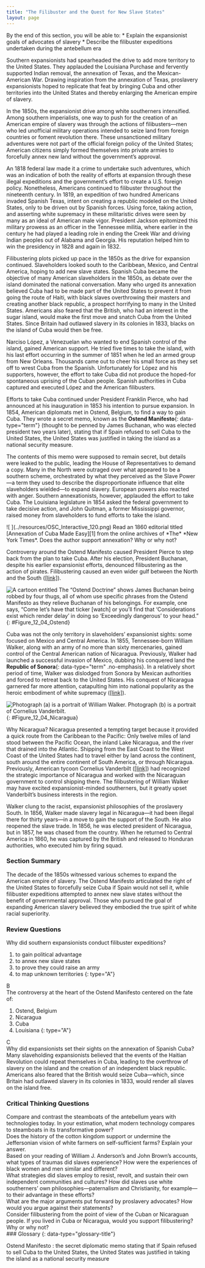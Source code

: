 ```yaml
---
title: "The Filibuster and the Quest for New Slave States"
layout: page
---
```



<div data-type="abstract" markdown="1">
By the end of this section, you will be able to:
* Explain the expansionist goals of advocates of slavery
* Describe the filibuster expeditions undertaken during the antebellum era

</div>

Southern expansionists had spearheaded the drive to add more territory to the United States. They applauded the Louisiana Purchase and fervently supported Indian removal, the annexation of Texas, and the Mexican-American War. Drawing inspiration from the annexation of Texas, proslavery expansionists hoped to replicate that feat by bringing Cuba and other territories into the United States and thereby enlarging the American empire of slavery.

In the 1850s, the expansionist drive among white southerners intensified. Among southern imperialists, one way to push for the creation of an American empire of slavery was through the actions of filibusters—men who led unofficial military operations intended to seize land from foreign countries or foment revolution there. These unsanctioned military adventures were not part of the official foreign policy of the United States; American citizens simply formed themselves into private armies to forcefully annex new land without the government’s approval.

An 1818 federal law made it a crime to undertake such adventures, which was an indication of both the reality of efforts at expansion through these illegal expeditions and the government’s effort to create a U.S. foreign policy. Nonetheless, Americans continued to filibuster throughout the nineteenth century. In 1819, an expedition of two hundred Americans invaded Spanish Texas, intent on creating a republic modeled on the United States, only to be driven out by Spanish forces. Using force, taking action, and asserting white supremacy in these militaristic drives were seen by many as an ideal of American male vigor. President Jackson epitomized this military prowess as an officer in the Tennessee militia, where earlier in the century he had played a leading role in ending the Creek War and driving Indian peoples out of Alabama and Georgia. His reputation helped him to win the presidency in 1828 and again in 1832.

Filibustering plots picked up pace in the 1850s as the drive for expansion continued. Slaveholders looked south to the Caribbean, Mexico, and Central America, hoping to add new slave states. Spanish Cuba became the objective of many American slaveholders in the 1850s, as debate over the island dominated the national conversation. Many who urged its annexation believed Cuba had to be made part of the United States to prevent it from going the route of Haiti, with black slaves overthrowing their masters and creating another black republic, a prospect horrifying to many in the United States. Americans also feared that the British, who had an interest in the sugar island, would make the first move and snatch Cuba from the United States. Since Britain had outlawed slavery in its colonies in 1833, blacks on the island of Cuba would then be free.

Narciso López, a Venezuelan who wanted to end Spanish control of the island, gained American support. He tried five times to take the island, with his last effort occurring in the summer of 1851 when he led an armed group from New Orleans. Thousands came out to cheer his small force as they set off to wrest Cuba from the Spanish. Unfortunately for López and his supporters, however, the effort to take Cuba did not produce the hoped-for spontaneous uprising of the Cuban people. Spanish authorities in Cuba captured and executed López and the American filibusters.

Efforts to take Cuba continued under President Franklin Pierce, who had announced at his inauguration in 1853 his intention to pursue expansion. In 1854, American diplomats met in Ostend, Belgium, to find a way to gain Cuba. They wrote a secret memo, known as the **Ostend Manifesto**{: data-type="term"} (thought to be penned by James Buchanan, who was elected president two years later), stating that if Spain refused to sell Cuba to the United States, the United States was justified in taking the island as a national security measure.

The contents of this memo were supposed to remain secret, but details were leaked to the public, leading the House of Representatives to demand a copy. Many in the North were outraged over what appeared to be a southern scheme, orchestrated by what they perceived as the Slave Power—a term they used to describe the disproportionate influence that elite slaveholders wielded—to expand slavery. European powers also reacted with anger. Southern annexationists, however, applauded the effort to take Cuba. The Louisiana legislature in 1854 asked the federal government to take decisive action, and John Quitman, a former Mississippi governor, raised money from slaveholders to fund efforts to take the island.

<div data-type="note" data-has-label="true" class="history click-and-explore" data-label="Click and Explore" markdown="1">
<span data-type="media" data-alt=" "> ![ ](../resources/OSC_Interactive_120.png) </span>
Read an 1860 editorial titled [Annexation of Cuba Made Easy][1] from the online archives of *The* *New York Times*. Does the author support annexation? Why or why not?

</div>

Controversy around the Ostend Manifesto caused President Pierce to step back from the plan to take Cuba. After his election, President Buchanan, despite his earlier expansionist efforts, denounced filibustering as the action of pirates. Filibustering caused an even wider gulf between the North and the South ([\[link\]](#Figure_12_04_Ostend)).

 ![A cartoon entitled The &#x201C;Ostend Doctrine&#x201D; shows James Buchanan being robbed by four thugs, all of whom use specific phrases from the Ostend Manifesto as they relieve Buchanan of his belongings. For example, one says, &#x201C;Come let&#x2019;s have that ticker \[watch\] or you&#x2019;ll find that &#x2018;Considerations exist which render delay&#x2019; in doing so &#x2018;Exceedingly dangerous&#x2019; to your head.&#x201D;](../resources/CNX_History_12_04_Ostend.jpg "The &#x201C;Ostend Doctrine&#x201D; (1856), by artist Louis Maurer and lithographer Nathaniel Currier, mocks James Buchanan by depicting him being robbed, just as many northerners believed slaveholders were attempting to rob Spain. The thugs robbing Buchanan use specific phrases from the Ostend Manifesto as they relieve him of his belongings."){: #Figure_12_04_Ostend}

Cuba was not the only territory in slaveholders’ expansionist sights: some focused on Mexico and Central America. In 1855, Tennessee-born William Walker, along with an army of no more than sixty mercenaries, gained control of the Central American nation of Nicaragua. Previously, Walker had launched a successful invasion of Mexico, dubbing his conquered land the **Republic of Sonora**{: data-type="term" .no-emphasis}. In a relatively short period of time, Walker was dislodged from Sonora by Mexican authorities and forced to retreat back to the United States. His conquest of Nicaragua garnered far more attention, catapulting him into national popularity as the heroic embodiment of white supremacy ([\[link\]](#Figure_12_04_Nicaragua)).

 ![Photograph (a) is a portrait of William Walker. Photograph (b) is a portrait of Cornelius Vanderbilt.](../resources/CNX_History_12_04_Nicaragua.jpg "Famed Civil War photographer Mathew Brady took this photograph (a) of &#x201C;General&#x201D; William Walker circa 1855&#x2013;1860. Walker led a filibuster expedition and briefly conquered Nicaragua, fulfilling a dream of many pro-expansionist southern slaveholders. Cornelius Vanderbilt (b), the shipping tycoon who controlled much of the traffic across Nicaragua between the Atlantic and the Pacific, clashed with Walker and ultimately supported Costa Rica in its war against him."){: #Figure_12_04_Nicaragua}

Why Nicaragua? Nicaragua presented a tempting target because it provided a quick route from the Caribbean to the Pacific: Only twelve miles of land stood between the Pacific Ocean, the inland Lake Nicaragua, and the river that drained into the Atlantic. Shipping from the East Coast to the West Coast of the United States had to travel either by land across the continent, south around the entire continent of South America, or through Nicaragua. Previously, American tycoon Cornelius Vanderbilt ([\[link\]](#Figure_12_04_Nicaragua)) had recognized the strategic importance of Nicaragua and worked with the Nicaraguan government to control shipping there. The filibustering of William Walker may have excited expansionist-minded southerners, but it greatly upset Vanderbilt’s business interests in the region.

Walker clung to the racist, expansionist philosophies of the proslavery South. In 1856, Walker made slavery legal in Nicaragua—it had been illegal there for thirty years—in a move to gain the support of the South. He also reopened the slave trade. In 1856, he was elected president of Nicaragua, but in 1857, he was chased from the country. When he returned to Central America in 1860, he was captured by the British and released to Honduran authorities, who executed him by firing squad.

### Section Summary

The decade of the 1850s witnessed various schemes to expand the American empire of slavery. The Ostend Manifesto articulated the right of the United States to forcefully seize Cuba if Spain would not sell it, while filibuster expeditions attempted to annex new slave states without the benefit of governmental approval. Those who pursued the goal of expanding American slavery believed they embodied the true spirit of white racial superiority.

### Review Questions

<div data-type="exercise">
<div data-type="problem" markdown="1">
Why did southern expansionists conduct filibuster expeditions?

1.  to gain political advantage
2.  to annex new slave states
3.  to prove they could raise an army
4.  to map unknown territories
{: type="A"}

</div>
<div data-type="solution" markdown="1">
B

</div>
</div>

<div data-type="exercise">
<div data-type="problem" markdown="1">
The controversy at the heart of the Ostend Manifesto centered on the fate of:

1.  Ostend, Belgium
2.  Nicaragua
3.  Cuba
4.  Louisiana
{: type="A"}

</div>
<div data-type="solution" markdown="1">
C

</div>
</div>

<div data-type="exercise">
<div data-type="problem" markdown="1">
Why did expansionists set their sights on the annexation of Spanish Cuba?

</div>
<div data-type="solution" markdown="1">
Many slaveholding expansionists believed that the events of the Haitian Revolution could repeat themselves in Cuba, leading to the overthrow of slavery on the island and the creation of an independent black republic. Americans also feared that the British would seize Cuba—which, since Britain had outlawed slavery in its colonies in 1833, would render all slaves on the island free.

</div>
</div>

### Critical Thinking Questions

<div data-type="exercise">
<div data-type="problem" markdown="1">
Compare and contrast the steamboats of the antebellum years with technologies today. In your estimation, what modern technology compares to steamboats in its transformative power?

</div>
</div>

<div data-type="exercise">
<div data-type="problem" markdown="1">
Does the history of the cotton kingdom support or undermine the Jeffersonian vision of white farmers on self-sufficient farms? Explain your answer.

</div>
</div>

<div data-type="exercise">
<div data-type="problem" markdown="1">
Based on your reading of William J. Anderson’s and John Brown’s accounts, what types of traumas did slaves experience? How were the experiences of black women and men similar and different?

</div>
</div>

<div data-type="exercise">
<div data-type="problem" markdown="1">
What strategies did slaves employ to resist, revolt, and sustain their own independent communities and cultures? How did slaves use white southerners’ own philosophies—paternalism and Christianity, for example—to their advantage in these efforts?

</div>
</div>

<div data-type="exercise">
<div data-type="problem" markdown="1">
What are the major arguments put forward by proslavery advocates? How would you argue against their statements?

</div>
</div>

<div data-type="exercise">
<div data-type="problem" markdown="1">
Consider filibustering from the point of view of the Cuban or Nicaraguan people. If you lived in Cuba or Nicaragua, would you support filibustering? Why or why not?

</div>
</div>

<div data-type="glossary" markdown="1">
### Glossary
{: data-type="glossary-title"}

Ostend Manifesto
: the secret diplomatic memo stating that if Spain refused to sell Cuba to the United States, the United States was justified in taking the island as a national security measure

</div>



[1]: http://openstaxcollege.org/l/15AnnexCuba
